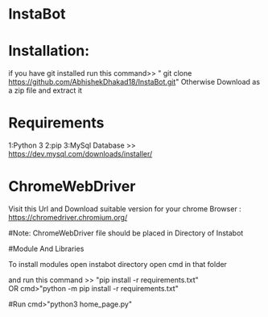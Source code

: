# InstaBot

# Installation:

if you have git installed  run this command>> " git clone https://github.com/AbhishekDhakad18/InstaBot.git" Otherwise Download as a zip file and extract it


# Requirements

1:Python 3
2:pip 
3:MySql Database >> https://dev.mysql.com/downloads/installer/

# ChromeWebDriver

Visit this Url and Download suitable version for your chrome Browser : https://chromedriver.chromium.org/

#Note: ChromeWebDriver file should be placed in Directory of Instabot

#Module And Libraries

To  install modules 
open instabot directory 
open cmd in that folder

and run this command >> "pip install -r requirements.txt"  
OR 
cmd>"python -m pip install -r requirements.txt"

#Run
cmd>"python3 home_page.py"










